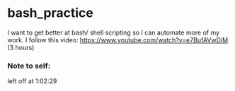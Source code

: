 # bash_practice
I want to get better at bash/ shell scripting so I can automate more of my work.
I follow this video: https://www.youtube.com/watch?v=e7BufAVwDiM (3 hours)

### Note to self:
left off at 1:02:29